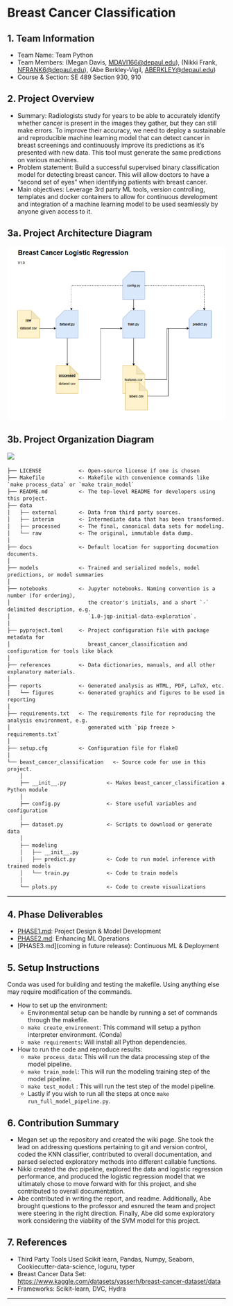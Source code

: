 # Breast Cancer Classification

## 1. Team Information
- Team Name: Team Python
- Team Members: (Megan Davis, MDAVI166@depaul.edu), (Nikki Frank, NFRANK6@depaul.edu), (Abe Berkley-Vigil, ABERKLEY@depaul.edu)
- Course & Section: SE 489 Section 930, 910

## 2. Project Overview
- Summary: Radiologists study for years to be able to accurately identify whether cancer is present in the images they gather, but they can still make errors. To improve their accuracy, we need to deploy a sustainable and reproducible machine learning model that can detect cancer in breast screenings and continuously improve its predictions as it’s presented with new data. This tool must generate the same predictions on various machines.
- Problem statement: Build a successful supervised binary classification model for detecting breast cancer. This will allow doctors to have a “second set of eyes” when identifying patients with breast cancer.
- Main objectives: Leverage 3rd party ML tools, version controlling, templates and docker containers to allow for continuous development and integration of a machine learning model to be used seamlessly by anyone given access to it.

## 3a. Project Architecture Diagram
<img src="./docs/Architecture_Diagram.png" width="600">

## 3b. Project Organization Diagram
<a target="_blank" href="https://cookiecutter-data-science.drivendata.org/">
    <img src="https://img.shields.io/badge/CCDS-Project%20template-328F97?logo=cookiecutter" />
</a>

```
├── LICENSE            <- Open-source license if one is chosen
├── Makefile           <- Makefile with convenience commands like `make process_data` or `make train_model`
├── README.md          <- The top-level README for developers using this project.
├── data
│   ├── external       <- Data from third party sources.
│   ├── interim        <- Intermediate data that has been transformed.
│   ├── processed      <- The final, canonical data sets for modeling.
│   └── raw            <- The original, immutable data dump.
│
├── docs               <- Default location for supporting documation documents.
│
├── models             <- Trained and serialized models, model predictions, or model summaries
│
├── notebooks          <- Jupyter notebooks. Naming convention is a number (for ordering),
│                         the creator's initials, and a short `-` delimited description, e.g.
│                         `1.0-jqp-initial-data-exploration`.
│
├── pyproject.toml     <- Project configuration file with package metadata for 
│                         breast_cancer_classification and configuration for tools like black
│
├── references         <- Data dictionaries, manuals, and all other explanatory materials.
│
├── reports            <- Generated analysis as HTML, PDF, LaTeX, etc.
│   └── figures        <- Generated graphics and figures to be used in reporting
│
├── requirements.txt   <- The requirements file for reproducing the analysis environment, e.g.
│                         generated with `pip freeze > requirements.txt`
│
├── setup.cfg          <- Configuration file for flake8
│
└── beast_cancer_classification   <- Source code for use in this project.
    │
    ├── __init__.py             <- Makes beast_cancer_classification a Python module
    │
    ├── config.py               <- Store useful variables and configuration
    │
    ├── dataset.py              <- Scripts to download or generate data
    │
    ├── modeling                
    │   ├── __init__.py 
    │   ├── predict.py          <- Code to run model inference with trained models          
    │   └── train.py            <- Code to train models
    │
    └── plots.py                <- Code to create visualizations
```

--------



## 4. Phase Deliverables
- [PHASE1.md](./PHASE1.md): Project Design & Model Development
- [PHASE2.md](./PHASE2.md): Enhancing ML Operations
- [PHASE3.md](coming in future release): Continuous ML & Deployment


## 5. Setup Instructions
Conda was used for building and testing the makefile. Using anything else may require modification of the commands.

- How to set up the environment: 
    - Environmental setup can be handle by running a set of commands through the makefile. 
    - `make create_environment`: This command will setup a python interpreter environment. (Conda)
    - `make requirements`: Will install all Python dependencies.
- How to run the code and reproduce results: 
    - `make process_data`: This will run the data processing step of the model pipeline.
    - `make train_model`: This will run the modeling training step of the model pipeline.
    - `make test_model` : This will run the test step of the model pipeline.
    - Lastly if you wish to run all the steps at once `make run_full_model_pipeline.py`.

## 6. Contribution Summary
- Megan set up the repository and created the wiki page. She took the lead on addressing questions pertaining to git and version control, coded the KNN classifier, contributed to overall documentation, and parsed selected exploratory methods into different callable functions.
- Nikki created the dvc pipeline, explored the data and logistic regression performance, and produced the logistic regression model that we ultimately chose to move forward with for this project, and she contributed to overall documentation.
- Abe contributed in writing the report, and readme. Additionally, Abe brought questions to the professor and esnured the team and project were steering in the right direction. Finally, Abe did some exploratory work considering the viability of the SVM model for this project.

## 7. References
- Third Party Tools Used Scikit learn, Pandas, Numpy, Seaborn, Cookiecutter-data-science, loguru, typer  
- Breast Cancer Data Set: https://www.kaggle.com/datasets/yasserh/breast-cancer-dataset/data
- Frameworks: Scikit-learn, DVC, Hydra

---

